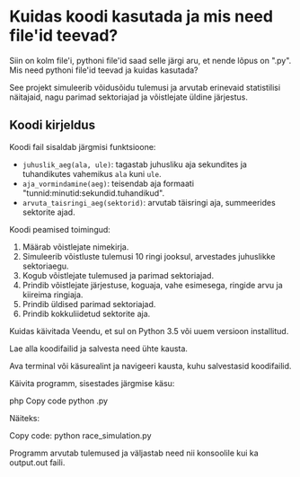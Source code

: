 # Kuidas koodi kasutada ja mis need file'id teevad?
Siin on kolm file'i, pythoni file'id saad selle järgi aru, et nende lõpus on ".py".
Mis need pythoni file'id teevad ja kuidas kasutada?

See projekt simuleerib võidusõidu tulemusi ja arvutab erinevaid statistilisi näitajaid, nagu parimad sektoriajad ja võistlejate üldine järjestus.

## Koodi kirjeldus

Koodi fail sisaldab järgmisi funktsioone:
- `juhuslik_aeg(ala, ule)`: tagastab juhusliku aja sekundites ja tuhandikutes vahemikus `ala` kuni `ule`.
- `aja_vormindamine(aeg)`: teisendab aja formaati "tunnid:minutid:sekundid.tuhandikud".
- `arvuta_taisringi_aeg(sektorid)`: arvutab täisringi aja, summeerides sektorite ajad.

Koodi peamised toimingud:
1. Määrab võistlejate nimekirja.
2. Simuleerib võistluste tulemusi 10 ringi jooksul, arvestades juhuslikke sektoriaegu.
3. Kogub võistlejate tulemused ja parimad sektoriajad.
4. Prindib võistlejate järjestuse, koguaja, vahe esimesega, ringide arvu ja kiireima ringiaja.
5. Prindib üldised parimad sektoriajad.
6. Prindib kokkuliidetud sektorite aja.

Kuidas käivitada
Veendu, et sul on Python 3.5 või uuem versioon installitud.

Lae alla koodifailid ja salvesta need ühte kausta.

Ava terminal või käsurealint ja navigeeri kausta, kuhu salvestasid koodifailid.

Käivita programm, sisestades järgmise käsu:

php
Copy code
python <failinimi>.py

  
Näiteks:

Copy code:
python race_simulation.py
  
  
Programm arvutab tulemused ja väljastab need nii konsoolile kui ka output.out faili.

